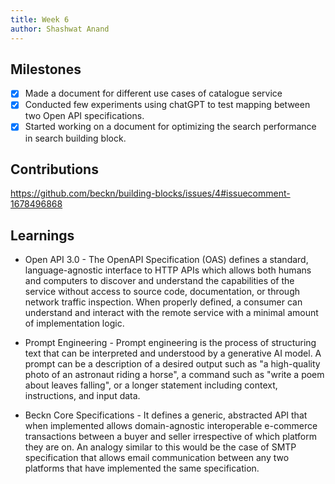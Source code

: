```yaml
---
title: Week 6
author: Shashwat Anand
---
```


## Milestones
- [x] Made a document for different use cases of catalogue service
- [x] Conducted few experiments using chatGPT to test mapping between two Open API specifications.
- [x] Started working on a document for optimizing the search performance in search building block.

<!-- ## Screenshots / Videos  -->

## Contributions
https://github.com/beckn/building-blocks/issues/4#issuecomment-1678496868

## Learnings
- Open API 3.0 - The OpenAPI Specification (OAS) defines a standard, language-agnostic interface to HTTP APIs which allows both humans and computers to discover and understand the capabilities of the service without access to source code, documentation, or through network traffic inspection. When properly defined, a consumer can understand and interact with the remote service with a minimal amount of implementation logic.

- Prompt Engineering - Prompt engineering is the process of structuring text that can be interpreted and understood by a generative AI model. A prompt can be a description of a desired output such as "a high-quality photo of an astronaut riding a horse", a command such as "write a poem about leaves falling", or a longer statement including context, instructions, and input data.

- Beckn Core Specifications - It defines a generic, abstracted API that when implemented allows domain-agnostic interoperable e-commerce transactions between a buyer and seller irrespective of which platform they are on. An analogy similar to this would be the case of SMTP specification that allows email communication between any two platforms that have implemented the same specification.